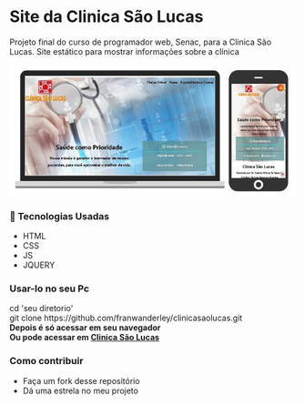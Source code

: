 <h1>Site da Clinica São Lucas</h1>
<p>Projeto final do curso de programador web, Senac, para a Clinica São Lucas. Site estático para mostrar informações sobre a clínica</p>
<img src="https://github.com/franwanderley/clinicasaolucas/blob/master/img/clinicasaolucas.jpg" alt="Print do site,desktop e mobile">
<h3>
    <g-emoji class="g-emoji" alias="rocket" fallback-src="https://github.githubassets.com/images/icons/emoji/unicode/1f680.png">🚀</g-emoji>
    Tecnologias Usadas
</h3>
<ul>
    <li>HTML</li>
    <li>CSS</li>
    <li>JS</li>
    <li>JQUERY</li>
</ul>

<h3>Usar-lo no seu Pc</h3>
cd 'seu diretorio'<br/>
git clone https://github.com/franwanderley/clinicasaolucas.git <br/>
<strong>Depois é só acessar em seu navegador</strong><br/>
<strong>Ou pode acessar em <a href="www.clinicassobral.ga/saolucas.html">Clinica São Lucas</a></strong><br/>

<h3>Como contribuir</h3>
<ul>
    <li>Faça um fork desse repositório</li>
    <li>Dá uma estrela no meu projeto</li>
</ul>
